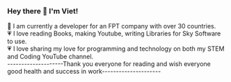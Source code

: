 ### Hey there 👋 I'm Viet!
🥰 I am currently a developer for an FPT company with over 30 countries.<br />
💗 I love reading Books, making Youtube, writing Libraries for Sky Software to use.<br />
💗 I love sharing my love for programming and technology on both my STEM and Coding YouTube channel.<br />
--------------------Thank you everyone for reading and wish everyone good health and success in work---------------------
